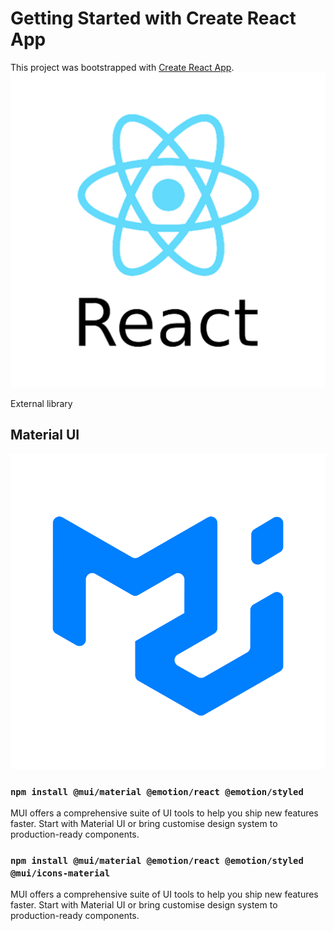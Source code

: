 # Getting Started with Create React App

This project was bootstrapped with [Create React App](https://github.com/facebook/create-react-app).
![alt text](./src/resources/react-logo.png)

External library 

## Material UI 
![alt text](./src/resources/material-ui.png)

### `npm install @mui/material @emotion/react @emotion/styled`
MUI offers a comprehensive suite of UI tools to help you ship new features faster. Start with Material UI or bring customise design system to production-ready components.

### `npm install @mui/material @emotion/react @emotion/styled @mui/icons-material`
MUI offers a comprehensive suite of UI tools to help you ship new features faster. Start with Material UI or bring customise design system to production-ready components.

